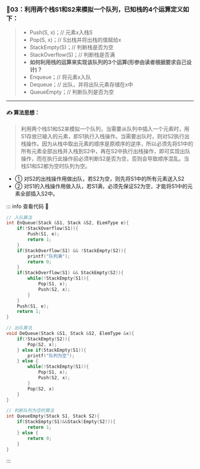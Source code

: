 ### :page_with_curl:03：利用两个栈S1和S2来模拟一个队列，已知栈的4个运算定义如下：
> - Push(S, x)；// 元素x入栈S
> - Pop(S, x)；// S出栈并将出栈的值赋给x
> - StackEmpty(S)；// 判断栈是否为空
> - StackOverflow(S)；// 判断栈是否满
> - **如何利用栈的运算来实现该队列的3个运算(形参由读者根据要求自己设计)？**
> - Enqueue；// 将元素x入队
> - Dequeue；// 出队，并将出队元素存储在x中
> - QueueEmpty；// 判断队列是否为空
---

#### :writing_hand: 算法思想：
> 利用两个栈S1和S2来模拟一个队列，当需要从队列中插入一个元素时，用S1存放已输入的元素，即S1执行入栈操作。当需要出队时，则对S2执行出栈操作。因为从栈中取出元素的顺序是原顺序的逆序，所以必须先将S1中的所有元素全部出栈并入栈到S2中，再在S2中执行出栈操作，即可实现出队操作，而在执行此操作前必须判断S2是否为空，否则会导致顺序混乱。当栈S1和S2都为空时队列为空。
- ① 对S2的出栈操作用做出队，若S2为空，则先将S1中的所有元素送入S2
- ② 对S1的入栈操作用做入队，若S1满，必须先保证S2为空，才能将S1中的元素全部插入S2中。


<!-- ::: details 查看代码  -->
::: info  查看代码 :cup_with_straw:
```C
// 入队算法
int EnQueue(Stack &S1, Stack &S2, ELemType e){
    if(!StackOverflow(S1)){
        Push(S1, e);
        return 1;
    }
    if(StackOverflow(S1) && !StackEmpty(S2)){
        printf("队列满");
        return 0;
    }
    if(StackOverflow(S1) && StackEmpty(S2)){
        while(!StackEmpty(S1)){
            Pop(S1, x);
            Push(S2, x);
        }
    }
    Push(S1, e);
    return 1;
}

// 出队算法
void DeQueue(Stack &S1, Stack &S2, ElemType &x){
    if(!StackEmpty(S2)){
        Pop(S2, x);
    } else if(StackEmpty(S1)){
        printf("队列为空");
    } else {
        while(!StackEmpty(S1)){
            Pop(S1, x);
            Push(S2, x);
        }
        Pop(S2, x)
    }
}

// 判断队列为空的算法
int QueueEmpty(Stack S1, Stack S2){
    if(StackEmpty(S1)&&Stack(Empty(S2))){
        return 1;
    } else {
        return 0;
    }
}

```
:::


